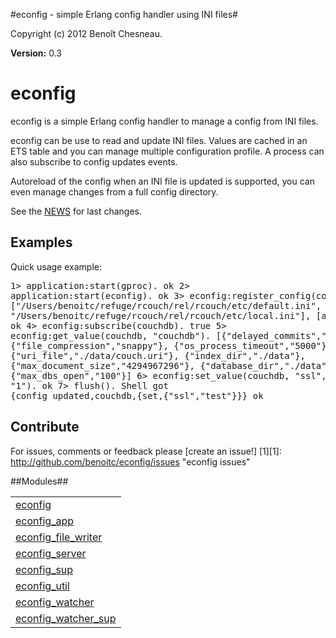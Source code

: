

#econfig - simple Erlang config handler using INI files#


Copyright (c) 2012 Benoît Chesneau.

__Version:__ 0.3

# econfig

econfig is a simple Erlang config handler to manage a config from INI
files.

econfig can be use to read and update INI files. Values are cached in an
ETS table and you can manage multiple configuration profile. A process
can also subscribe to config updates events.

Autoreload of the config when an INI file is updated is supported, you can even
manage changes from a full config directory.

See the [NEWS](http://github.com/benoitc/econfig/blob/master/NEWS.md)
for last changes.

## Examples

Quick usage example:<pre>1> application:start(gproc).
ok
2> application:start(econfig).
ok
3> econfig:register_config(couchdb, ["/Users/benoitc/refuge/rcouch/rel/rcouch/etc/default.ini", "/Users/benoitc/refuge/rcouch/rel/rcouch/etc/local.ini"], [autoreload]).
ok
4> econfig:subscribe(couchdb).
true
5> econfig:get_value(couchdb, "couchdb").
[{"delayed_commits","true"},
 {"file_compression","snappy"},
 {"os_process_timeout","5000"},
 {"uri_file","./data/couch.uri"},
 {"index_dir","./data"},
 {"max_document_size","4294967296"},
 {"database_dir","./data"},
 {"max_dbs_open","100"}]
6> econfig:set_value(couchdb, "ssl", "test", "1").
ok
7> flush().
Shell got {config_updated,couchdb,{set,{"ssl","test"}}}
ok</pre>

Contribute
----------
For issues, comments or feedback please [create an issue!] [1][1]: http://github.com/benoitc/econfig/issues "econfig issues"


##Modules##


<table width="100%" border="0" summary="list of modules">
<tr><td><a href="econfig.md" class="module">econfig</a></td></tr>
<tr><td><a href="econfig_app.md" class="module">econfig_app</a></td></tr>
<tr><td><a href="econfig_file_writer.md" class="module">econfig_file_writer</a></td></tr>
<tr><td><a href="econfig_server.md" class="module">econfig_server</a></td></tr>
<tr><td><a href="econfig_sup.md" class="module">econfig_sup</a></td></tr>
<tr><td><a href="econfig_util.md" class="module">econfig_util</a></td></tr>
<tr><td><a href="econfig_watcher.md" class="module">econfig_watcher</a></td></tr>
<tr><td><a href="econfig_watcher_sup.md" class="module">econfig_watcher_sup</a></td></tr></table>

